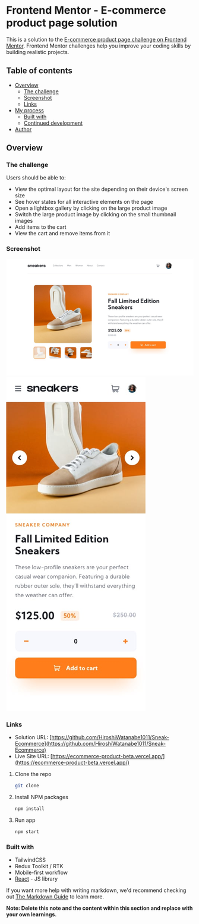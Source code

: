 # Frontend Mentor - E-commerce product page solution

This is a solution to the [E-commerce product page challenge on Frontend Mentor](https://www.frontendmentor.io/challenges/ecommerce-product-page-UPsZ9MJp6). Frontend Mentor challenges help you improve your coding skills by building realistic projects.

## Table of contents

- [Overview](#overview)
  - [The challenge](#the-challenge)
  - [Screenshot](#screenshot)
  - [Links](#links)
- [My process](#my-process)
  - [Built with](#built-with)
  - [Continued development](#continued-development)
- [Author](#author)

## Overview

### The challenge

Users should be able to:

- View the optimal layout for the site depending on their device's screen size
- See hover states for all interactive elements on the page
- Open a lightbox gallery by clicking on the large product image
- Switch the large product image by clicking on the small thumbnail images
- Add items to the cart
- View the cart and remove items from it

### Screenshot

![](./design/desktop-design.jpg)
![](./design/mobile-design.jpg)

### Links

- Solution URL: [https://github.com/HiroshiWatanabe1011/Sneak-Ecommerce](https://github.com/HiroshiWatanabe1011/Sneak-Ecommerce)
- Live Site URL: [https://ecommerce-product-beta.vercel.app/](https://ecommerce-product-beta.vercel.app/)

1. Clone the repo

   ```sh
   git clone 
   ```

2. Install NPM packages

   ```sh
   npm install
   ```

3. Run app

   ```sh
   npm start
   ```

### Built with

- TailwindCSS
- Redux Toolkit / RTK
- Mobile-first workflow
- [React](https://reactjs.org/) - JS library

If you want more help with writing markdown, we'd recommend checking out [The Markdown Guide](https://www.markdownguide.org/) to learn more.

**Note: Delete this note and the content within this section and replace with your own learnings.**



